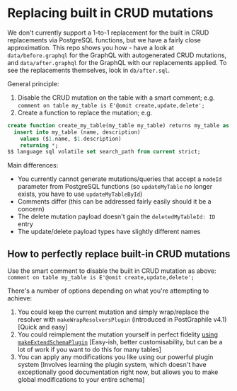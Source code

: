 # Replacing built in CRUD mutations

We don't currently support a 1-to-1 replacement for the built in CRUD
replacements via PostgreSQL functions, but we have a fairly close
approximation. This repo shows you how - have a look at `data/before.graphql`
for the GraphQL with autogenerated CRUD mutations, and `data/after.graphql`
for the GraphQL with our replacements applied. To see the replacements
themselves, look in `db/after.sql`.

General principle:

1. Disable the CRUD mutation on the table with a smart comment; e.g. `comment on table my_table is E'@omit create,update,delete';`
2. Create a function to replace the mutation; e.g.

```sql
create function create_my_table(my_table my_table) returns my_table as $$
  insert into my_table (name, description)
    values ($1.name, $1.description)
    returning *;
$$ language sql volatile set search_path from current strict;
```

Main differences:

- You currently cannot generate mutations/queries that accept a `nodeId` parameter from PostgreSQL functions (so `updateMyTable` no longer exists, you have to use `updateMyTableById`)
- Comments differ (this can be addressed fairly easily should it be a concern)
- The delete mutation payload doesn't gain the `deletedMyTableId: ID` entry
- The update/delete payload types have slightly different names

## How to perfectly replace built-in CRUD mutations

Use the smart comment to disable the built in CRUD mutation as above: `comment on table my_table is E'@omit create,update,delete';`

There's a number of options depending on what you're attempting to achieve:

1. You could keep the current mutation and simply wrap/replace the resolver with `makeWrapResolversPlugin` (introduced in PostGraphile v4.1) [Quick and easy]
2. You could reimplement the mutation yourself in perfect fidelity [using `makeExtendSchemaPlugin`](https://www.graphile.org/postgraphile/make-extend-schema-plugin/) [Easy-ish, better customisability, but can be a lot of work if you want to do this for many tables]
3. You can apply any modifications you like using our powerful plugin system [Involves learning the plugin system, which doesn't have exceptionally good documentation right now, but allows you to make global modifications to your entire schema]
